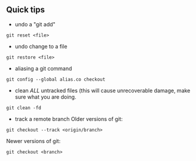 
## Quick tips
- undo a "git add"
```
git reset <file>
```
- undo change to a file
```
git restore <file>
```
- aliasing a git command
```
git config --global alias.co checkout
```
- clean *ALL* untracked files (this will cause unrecoverable damage, make sure what you
  are doing.
```
git clean -fd
```
- track a remote branch
Older versions of git:
```
git checkout --track <origin/branch>
```
Newer versions of git:
```
git checkout <branch>
```
